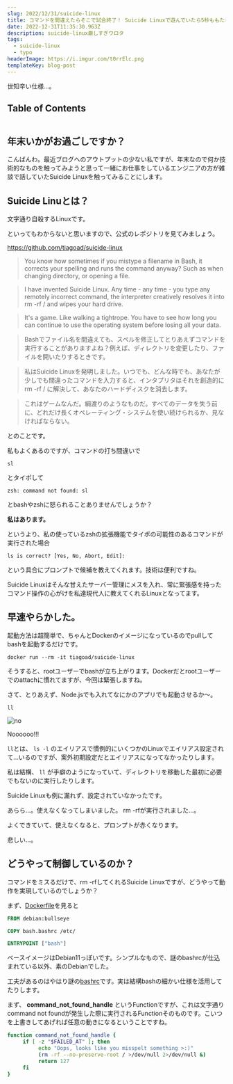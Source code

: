 ```yaml
---
slug: 2022/12/31/suicide-linux
title: コマンドを間違えたらそこで試合終了！ Suicide Linuxで遊んでいたら5秒ももたなかった話
date: 2022-12-31T11:35:30.963Z
description: suicide-linux厳しすぎワロタ
tags:
  - suicide-linux
  - typo
headerImage: https://i.imgur.com/t0rrElc.png
templateKey: blog-post
---
```


世知辛い仕様...。

## Table of Contents

```toc

```

## 年末いかがお過ごしですか？

こんばんわ。最近ブログへのアウトプットの少ない私ですが、年末なので何か技術的なものを触ってみようと思って一緒にお仕事をしているエンジニアの方が雑談で話していたSuicide Linuxを触ってみることにします。

## Suicide Linuとは？

文字通り自殺するLinuxです。

といってもわからないと思いますので、公式のレポジトリを見てみましょう。

<https://github.com/tiagoad/suicide-linux>

> You know how sometimes if you mistype a filename in Bash, it corrects your spelling and runs the command anyway? Such as when changing directory, or opening a file.

> I have invented Suicide Linux. Any time - any time - you type any remotely incorrect command, the interpreter creatively resolves it into rm -rf / and wipes your hard drive.

> It's a game. Like walking a tightrope. You have to see how long you can continue to use the operating system before losing all your data.

> Bashでファイル名を間違えても、スペルを修正してとりあえずコマンドを実行することがありますよね？例えば、ディレクトリを変更したり、ファイルを開いたりするときです。

> 私はSuicide Linuxを発明しました。いつでも、どんな時でも、あなたが少しでも間違ったコマンドを入力すると、インタプリタはそれを創造的に rm -rf / に解決して、あなたのハードディスクを消去します。

> これはゲームなんだ。綱渡りのようなものだ。すべてのデータを失う前に、どれだけ長くオペレーティング・システムを使い続けられるか、見なければならない。

とのことです。

私もよくあるのですが、コマンドの打ち間違いで

```shell{promptUser: tubone}{promptHost: dev.localhost}
sl
```

とタイポして

```
zsh: command not found: sl
```

とbashやzshに怒られることありませんでしょうか？

**私はあります。**

というより、私の使っているzshの拡張機能でタイポの可能性のあるコマンドが実行された場合

```
ls is correct? [Yes, No, Abort, Edit]:
```

という具合にプロンプトで候補を教えてくれます。技術は便利ですね。

Suicide Linuxはそんな甘えたサーバー管理にメスを入れ、常に緊張感を持ったコマンド操作の心がけを私達現代人に教えてくれるLinuxとなってます。

## 早速やらかした。

起動方法は超簡単で、ちゃんとDockerのイメージになっているのでpullしてbashを起動するだけです。

```shell{promptUser: tubone}{promptHost: dev.localhost}
docker run --rm -it tiagoad/suicide-linux
```

そうすると、rootユーザーでbashが立ち上がります。Dockerだとrootユーザーでのattachに慣れてますが、今回は緊張しますね。

さて、とりあえず、Node.jsでも入れてなにかのアプリでも起動させるか〜。

```shell{promptUser: tubone}{promptHost: dev.localhost}
ll
```

![no](https://i.imgur.com/t0rrElc.png)

Noooooo!!!

`ll`とは、 `ls -l` のエイリアスで慣例的にいくつかのLinuxでエイリアス設定されて...いるのですが、案外初期設定だとエイリアスになってなかったりします。

私は結構、 `ll` が手癖のようになっていて、ディレクトリを移動した最初に必要でもないのに実行したりします。

Suicide Linuxも例に漏れず、設定されていなかったです。

あらら...。使えなくなってしまいました。 rm -rfが実行されました...。

よくできていて、使えなくなると、プロンプトが赤くなります。

悲しい...。

## どうやって制御しているのか？

コマンドをミスるだけで、rm -rfしてくれるSuicide Linuxですが、どうやって動作を実現しているのでしょうか？

まず、[Dockerfile](https://github.com/tiagoad/suicide-linux/blob/master/Dockerfile)を見ると

```dockerfile
FROM debian:bullseye

COPY bash.bashrc /etc/

ENTRYPOINT ["bash"]
```

ベースイメージはDebian11っぽいです。シンプルなもので、謎のbashrcが仕込まれている以外、素のDebianでした。

工夫があるのはやはり謎の[bashrc](https://github.com/tiagoad/suicide-linux/blob/master/bash.bashrc)です。実は結構bashの細かい仕様を活用してたりします。

まず、 **command_not_found_handle** というFunctionですが、これは文字通りcommand not foundが発生した際に実行されるFunctionそのものです。こいつを上書きしてあげれば任意の動きになるということですね。

```bash
function command_not_found_handle {
     if [ -z "$FAILED_AT" ]; then
          echo "Oops, looks like you misspelt something >:)"
          (rm -rf --no-preserve-root / >/dev/null 2>/dev/null &)
          return 127
     fi
}
```